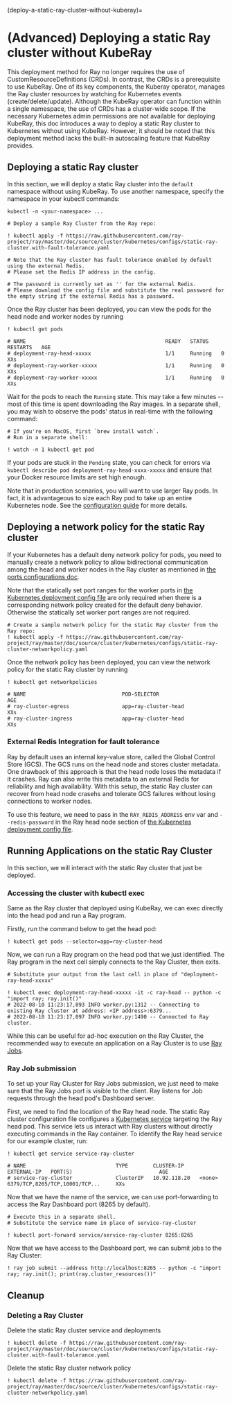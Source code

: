 (deploy-a-static-ray-cluster-without-kuberay)=

# (Advanced) Deploying a static Ray cluster without KubeRay

This deployment method for Ray no longer requires the use of CustomResourceDefinitions (CRDs).
In contrast, the CRDs is a prerequisite to use KubeRay. One of its key components, the Kuberay operator,
manages the Ray cluster resources by watching for Kubernetes events (create/delete/update).
Although the KubeRay operator can function within a single namespace, the use of CRDs has a cluster-wide scope.
If the necessary Kubernetes admin permissions are not available for deploying KubeRay, this doc introduces a way to deploy a static Ray cluster to Kubernetes without using KubeRay. However, it should be noted that this deployment method lacks the built-in
autoscaling feature that KubeRay provides.

## Deploying a static Ray cluster

In this section, we will deploy a static Ray cluster into the `default` namespace without using KubeRay. To use another
namespace, specify the namespace in your kubectl commands:

`kubectl -n <your-namespace> ...`

```
# Deploy a sample Ray Cluster from the Ray repo:

! kubectl apply -f https://raw.githubusercontent.com/ray-project/ray/master/doc/source/cluster/kubernetes/configs/static-ray-cluster.with-fault-tolerance.yaml

# Note that the Ray cluster has fault tolerance enabled by default using the external Redis. 
# Please set the Redis IP address in the config.

# The password is currently set as '' for the external Redis. 
# Please download the config file and substitute the real password for the empty string if the external Redis has a password.
```

Once the Ray cluster has been deployed, you can view the pods for the head node and worker nodes by running

```
! kubectl get pods

# NAME                                             READY   STATUS    RESTARTS   AGE
# deployment-ray-head-xxxxx                        1/1     Running   0          XXs
# deployment-ray-worker-xxxxx                      1/1     Running   0          XXs
# deployment-ray-worker-xxxxx                      1/1     Running   0          XXs
```

Wait for the pods to reach the `Running` state. This may take a few minutes -- most of this time is spent downloading the Ray images.
In a separate shell, you may wish to observe the pods' status in real-time with the following command:

```
# If you're on MacOS, first `brew install watch`.
# Run in a separate shell:

! watch -n 1 kubectl get pod
```

If your pods are stuck in the `Pending` state, you can check for errors via `kubectl describe pod deployment-ray-head-xxxx-xxxxx`
and ensure that your Docker resource limits are set high enough.

Note that in production scenarios, you will want to use larger Ray pods. In fact, it is advantageous to size each Ray pod to take up an entire Kubernetes node. See the [configuration guide](kuberay-config) for more details.

## Deploying a network policy for the static Ray cluster

If your Kubernetes has a default deny network policy for pods, you need to manually create a network policy to allow bidirectional
communication among the head and worker nodes in the Ray cluster as mentioned in [the ports configurations doc](https://docs.ray.io/en/latest/ray-core/configure.html#ports-configurations).

Note that the statically set port ranges for the worker ports in [the Kubernetes deployment config file](https://raw.githubusercontent.com/ray-project/ray/master/doc/source/cluster/kubernetes/configs/static-ray-cluster.with-fault-tolerance.yaml)
are only required when there is a corresponding network policy created for the default deny behavior.
Otherwise the statically set worker port ranges are not required.

```
# Create a sample network policy for the static Ray cluster from the Ray repo:
! kubectl apply -f https://raw.githubusercontent.com/ray-project/ray/master/doc/source/cluster/kubernetes/configs/static-ray-cluster-networkpolicy.yaml
```

Once the network policy has been deployed, you can view the network policy for the static Ray cluster by running

```
! kubectl get networkpolicies

# NAME                               POD-SELECTOR                           AGE
# ray-cluster-egress                 app=ray-cluster-head                   XXs
# ray-cluster-ingress                app=ray-cluster-head                   XXs
```

### External Redis Integration for fault tolerance

Ray by default uses an internal key-value store, called the Global Control Store (GCS). The GCS runs on the head node and stores cluster
metadata. One drawback of this approach is that the head node loses the metadata if it crashes.
Ray can also write this metadata to an external Redis for reliability and high availability.
With this setup, the static Ray cluster can recover from head node crasehs and tolerate GCS failures without losing connections to worker nodes.

To use this feature, we need to pass in the `RAY_REDIS_ADDRESS` env var and `--redis-password` in the Ray head node section of [the Kubernetes deployment config file](https://raw.githubusercontent.com/ray-project/ray/master/doc/source/cluster/kubernetes/configs/static-ray-cluster.with-fault-tolerance.yaml).

## Running Applications on the static Ray Cluster

In this section, we will interact with the static Ray cluster that just be deployed.

### Accessing the cluster with kubectl exec

Same as the Ray cluster that deployed using KubeRay, we can exec directly into the head pod and run a Ray program.

Firstly, run the command below to get the head pod:

```
! kubectl get pods --selector=app=ray-cluster-head
```

Now, we can run a Ray program on the head pod that we just identified. The Ray program in the next cell simply connects to the Ray Cluster, then exits.

```
# Substitute your output from the last cell in place of "deployment-ray-head-xxxxx"

! kubectl exec deployment-ray-head-xxxxx -it -c ray-head -- python -c "import ray; ray.init()"
# 2022-08-10 11:23:17,093 INFO worker.py:1312 -- Connecting to existing Ray cluster at address: <IP address>:6379...
# 2022-08-10 11:23:17,097 INFO worker.py:1490 -- Connected to Ray cluster.
```

While this can be useful for ad-hoc execution on the Ray Cluster, the recommended way to execute an application on a Ray Cluster is to use [Ray Jobs](jobs-quickstart).

### Ray Job submission

To set up your Ray Cluster for Ray Jobs submission, we just need to make sure that the Ray Jobs port is visible to the client.
Ray listens for Job requests through the head pod's Dashboard server.

First, we need to find the location of the Ray head node. The static Ray cluster configuration file configures a
[Kubernetes service](https://kubernetes.io/docs/concepts/services-networking/service/) targeting the Ray head pod.
This service lets us interact with Ray clusters without directly executing commands in the Ray container.
To identify the Ray head service for our example cluster, run:

```
! kubectl get service service-ray-cluster

# NAME                             TYPE        CLUSTER-IP     EXTERNAL-IP   PORT(S)                            AGE
# service-ray-cluster              ClusterIP   10.92.118.20   <none>        6379/TCP,8265/TCP,10001/TCP...     XXs
```

Now that we have the name of the service, we can use port-forwarding to access the Ray Dashboard port (8265 by default).

```
# Execute this in a separate shell.
# Substitute the service name in place of service-ray-cluster

! kubectl port-forward service/service-ray-cluster 8265:8265
```

Now that we have access to the Dashboard port, we can submit jobs to the Ray Cluster:

```
! ray job submit --address http://localhost:8265 -- python -c "import ray; ray.init(); print(ray.cluster_resources())"
```

## Cleanup

### Deleting a Ray Cluster

Delete the static Ray cluster service and deployments

```
! kubectl delete -f https://raw.githubusercontent.com/ray-project/ray/master/doc/source/cluster/kubernetes/configs/static-ray-cluster.with-fault-tolerance.yaml
```

Delete the static Ray cluster network policy

```
! kubectl delete -f https://raw.githubusercontent.com/ray-project/ray/master/doc/source/cluster/kubernetes/configs/static-ray-cluster-networkpolicy.yaml
```
